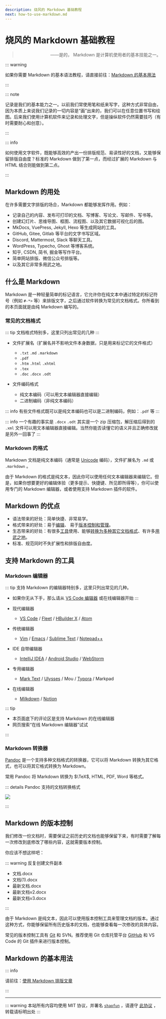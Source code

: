 ```yaml
---
description: 烧风的 Markdown 基础教程
next: how-to-use-markdown.md
---
```


# 烧风的 Markdown 基础教程

> <p style="text-align: right">——是的， Markdown 是计算机使用者的基本技能之一。</p>

::: warning

如果你需要 Markdown 的基本语法教程，请直接前往：[Markdown 的基本用法](#markdown-的基本用法)

:::

::: note

记录是我们的基本能力之一。以前我们常使用笔和纸来写字，这种方式非常自由，因为本质上来说我们记录的一切内容是“画”出来的，我们可以在任意位置书写和绘图。后来我们使用计算机软件来记录和处理文字，但是操纵软件仍然需要技巧（有时需要耐心和创意）。

:::

::: info

如何使用文字软件，既能够高效的产出一份排版规范、易读性好的文档，又能够保留排版自由度？标准的 Markdown 做到了第一点，而经过扩展的 Markdown 与 HTML 结合则能做到第二点。

:::


## Markdown 的用处

在许多需要文字排版的场合，Markdown 都能够发挥作用。例如：


- 记录自己的内容、发布可打印的文档、写博客、写论文、写邮件、写书等。
- 创建幻灯片、思维导图、框图、流程图、以及其它数据可视化后的图。
- MkDocs, VuePress, Jekyll, Hexo 等生成网站的工具。
- GitHub, Gitee, Gitlab 等平台的文字书写区域。
- Discord, Mattermost, Slack 等聊天工具。
- WordPress, Typecho, Ghost 等博客系统。
- 知乎, CSDN, 简书, 掘金等写作平台。
- 简单网站排版、微信公众号排版等。
- 以及其它非常多用武之地。


## 什么是 Markdown

Markdown 是一种轻量简单的标记语言，它允许你在纯文本中通过特定的标记符号（例如 `` #-*> `` 等）来排版文字，之后通过软件转换为常见的文档格式。你所看到的本页面就是由纯 Markdown 编写的。

### 常见的文档格式

::: tip
文档格式特别多，这里只列出常见的几种
:::

- 文件扩展名（扩展名并不影响文件本身数据，只是用来标记它的文件格式）
  - `.txt` `.md` `.markdown`
  - `.pdf`
  - `.htm` `.html` `.xhtml`
  - `.tex`
  - `.doc` `.docx` `.odt`

- 文件编码格式
    - 纯文本编码（可以用文本编辑器直接编辑）
    - 二进制编码（非纯文本编码）

::: info
有些文件格式既可以是纯文本编码也可以是二进制编码，例如：`.pdf` 等
:::

::: info
一个有趣的事实是 `.docx` `.odt` 其实是一个 zip 压缩包，解压缩后得到的 `.xml` 文件可以用文本编辑器直接编辑。当然你能否读懂它的语义并且正确修改就是另外一回事了
:::

### Markdown 的格式
Markdown 文档是纯文本编码（通常是 [Unicode](https://home.unicode.org/) 编码），文件扩展名为 `.md` 或 `.markdown` 。

由于 Markdown 的格式是纯文本，因此你可以使用任何文本编辑器来编辑它。但是，如果你想要更好的编辑体验（更多提示、快捷键、所见即所得等），你可以使用专门的 Markdown 编辑器，或者使用支持 Markdown 插件的软件。

## Markdown 的优点

- 语法带来的好处：简单快捷、非常易学。
- 格式带来的好处：易于[编辑](#markdown-的格式)、 易于[版本控制和管理](#markdown-的版本控制)。
- 生态带来的好处：有很多[工具](#支持-markdown-的工具)使用、能够[转换为多种其它文档格式](#markdown-转换器)、有许多[用武之地](#markdown-的用处)。
- 标准、规范同时不失扩展性和排版自由度。

## 支持 Markdown 的工具

### Markdown 编辑器

::: tip
支持 Markdown 的编辑器特别多，这里只列出常见的几种。

- 如果你无从下手，那么请从 [VS Code 编辑器](https://code.visualstudio.com/) 或在线编辑器开始
:::

- 现代编辑器
    - [VS Code](https://code.visualstudio.com/) / [Fleet](https://www.jetbrains.com/fleet/) / [HBuilder X](https://dcloud.io/hbuilderx.html) / [Atom](https://atom.io/)
- 传统编辑器
    - [Vim](https://www.vim.org/) / [Emacs](https://www.gnu.org/software/emacs/) / [Sublime Text](https://www.sublimetext.com/) / [Notepad++](https://notepad-plus-plus.org/)
- IDE 自带编辑器
    - [IntelliJ IDEA](https://www.jetbrains.com/idea/) / [Android Studio](https://developer.android.com/studio/) / [WebStorm](https://www.jetbrains.com/webstorm/)
- 专用编辑器
    - [Mark Text](https://marktext.app/) / [Ulysses](https://ulysses.app/) / Mou / [Typora](https://typora.io/) / Markpad
- 在线编辑器
    - [Milkdown](https://milkdown.dev/online-demo) / [Notion](https://www.notion.so/)

::: tip

- 本页面底下的评论区是支持 Markdown 的在线编辑器
- 网页搜索“在线 Markdown 编辑器”试试

:::

### Markdown 转换器

[Pandoc](https://pandoc.org/) 是一个支持多种文档格式的转换器，它可以将 Markdown 转换为其它格式，也可以将其它格式转换为 Markdown。

常用 Pandoc 将 Markdown 转换为 $\TeX$, HTML, PDF, Word 等格式。

::: details Pandoc 支持的文档转换格式

![](https://pandoc.org/diagram.svg)

:::

## Markdown 的版本控制

我们修改一份文档时，需要保证之前历史的文档也能够保留下来，有时需要了解每一次修改到底修改了哪些内容，这就需要版本控制。

你应该不想这样吧：

::: warning 反复创建文件副本

- 文档.docx
- 文档(1).docx
- 最新文档.docx
- 最新文档v2.docx
- 最新文档v3.docx

:::

由于 Markdown 是纯文本，因此可以使用版本控制工具来管理文档的版本。通过这种方式，你能够保留所有历史版本的文档，也能够查看每一次修改的具体内容。

常见的版本控制工具有 [Git](https://git-scm.com/) 和 SVN。推荐使用 Git 仓库托管平台 [GitHub](https://github.com/) 和 VS Code 的 Git 插件来进行版本控制。

## Markdown 的基本用法

::: info

请前往：[使用 Markdown 排版文章](how-to-use-markdown.md)

:::

---
::: warning
本站所有内容均使用 MIT 协议，并署名 [`shaofun`](//shao.fun) ，请遵守 [此协议](/LICENSE.md) ，转载请标明出处
:::